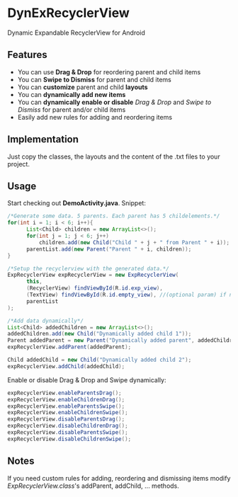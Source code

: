 # DynExRecyclerView
Dynamic Expandable RecyclerView for Android

## Features
- You can use **Drag & Drop** for reordering parent and child items
- You can **Swipe to Dismiss** for parent and child items
- You can **customize** parent and child **layouts**
- You can **dynamically add new items**
- You can **dynamically enable or disable** *Drag & Drop* and *Swipe to Dismiss* for parent and/or child items 
- Easily add new rules for adding and reordering items

## Implementation
Just copy the classes, the layouts and the content of the .txt files to your project.

## Usage
Start checking out **DemoActivity.java**. Snippet:

```java
/*Generate some data. 5 parents. Each parent has 5 childelements.*/
for(int i = 1; i < 6; i++){
      List<Child> children = new ArrayList<>();
      for(int j = 1; j < 6; j++)
          children.add(new Child("Child " + j + " from Parent " + i));
      parentList.add(new Parent("Parent " + i, children));
}

/*Setup the recyclerview with the generated data.*/
ExpRecyclerView expRecyclerView = new ExpRecyclerView(
      this,
      (RecyclerView) findViewById(R.id.exp_view),
      (TextView) findViewById(R.id.empty_view), //(optional param) if no items are in the list show a TextView "list is empty"
      parentList
);

/*Add data dynamically*/
List<Child> addedChildren = new ArrayList<>();
addedChildren.add(new Child("Dynamically added child 1"));
Parent addedParent = new Parent("Dynamically added parent", addedChildren);
expRecyclerView.addParent(addedParent);

Child addedChild = new Child("Dynamically added child 2");
expRecyclerView.addChild(addedChild);

```

Enable or disable Drag & Drop and Swipe dynamically:

```java
expRecyclerView.enableParentsDrag();
expRecyclerView.enableChildrenDrag();
expRecyclerView.enableParentsSwipe();
expRecyclerView.enableChildrenSwipe();
expRecyclerView.disableParentsDrag();
expRecyclerView.disableChildrenDrag();
expRecyclerView.disableParentsSwipe();
expRecyclerView.disableChildrenSwipe();
```

## Notes
If you need custom rules for adding, reordering and dismissing items modify *ExpRecyclerView.class*'s addParent, addChild, ... methods.
